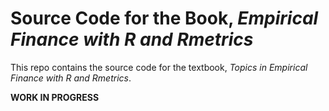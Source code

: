 # Source Code for the Book, *Empirical Finance with R and Rmetrics*

This repo contains the source code for the textbook, *Topics in Empirical Finance with R and Rmetrics*.

**WORK IN PROGRESS**
